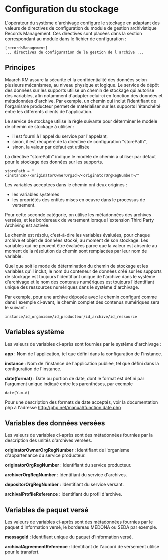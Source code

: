 Configuration du stockage
=========================
L'opérateur du système d'archivage configure le stockage en adaptant des valeurs de directives de configuration du module de gestion archivistique Records Management. Ces directives sont placées dans la section correspondant au module dans le fichier de configuration :

    [recordsManagement]
    ... directives de configuration de la gestion de l'archive ...

## Principes
Maarch RM assure la sécurité et la confidentialité des données selon plusieurs mécanismes, 
au niveau physique et logique. 
Le service de dépôt des données sur les supports utilise un chemin de stockage qui autorise 
des variables, afin notamment d'adapter celui-ci en fonction des données et métadonnées d'archive. 
Par exemple, un chemin qui inclut l'identifiant de l'organisme producteur permet de matérialiser 
sur les supports l'étanchéité entre les différents clients de l'application. 

Le service de stockage utilise la règle suivante pour déterminer le modèle de chemin de stockage à utiliser :
  * il est fourni à l'appel du service par l'appelant,
  * sinon, il est récupéré de la directive de configuration "storePath",
  * sinon, la valeur par défaut est utilisée

La directive "storePath" indique le modèle de chemin à utiliser par défaut pour le stockage des 
données sur les supports.

    storePath = "<instance>/<originatorOwnerOrgId>/<originatorOrgRegNumber>/"

Les variables acceptées dans le chemin ont deux origines : 
  
  * les variables systèmes 
  * les propriétés des entités mises en oeuvre dans le processus de versement. 

Pour cette seconde catégorie, on utilise les métadonnées des archives versées, et les bordereaux de versement lorsque l'extension Third Party Archiving est activée.

Le chemin est résolu, c'est-à-dire les variables évaluées, pour chaque archive et objet de données stocké, 
au moment de son stockage. 
Les variables qui ne peuvent être évaluées parce que la valeur est absente au moment de la résolution du 
chemin sont remplacées par leur nom de variable.

Quel que soit le mode de détermination du chemin de stockage et les variables qu'il inclut, 
le nom du conteneur de données créé sur les supports de stockage est toujours l'identifiant unique de l'archive 
dans le système d'archivage et le nom des contenus numériques est toujours l'identifiant unique des ressources 
numériques dans le système d'archivage.

Par exemple, pour une archive déposée avec le chemin configuré comme dans l'exemple ci-avant, 
le chemin complet des contenus numériques sera le suivant :

    instance/id_organisme/id_producteur/id_archive/id_ressource

## Variables système
Les valeurs de variables ci-après sont fournies par le système d'archivage : 

**app** : Nom de l'application, tel que défini dans la configuration de l'instance.

**instance** : Nom de l'instance de l'application publiée, tel que défini dans la configuration de l'instance.

**date(format)** : Date ou portion de date, dont le format est défini par l'argument unique indiqué entre les parenthèses, par exemple 

    date(Y-m-d)

Pour une description des formats de date acceptés, voir la documentation php à l'adresse http://php.net/manual/function.date.php

## Variables des données versées
Les valeurs de variables ci-après sont des métadonnées fournies par la description des unités d'archives versées.

**originatorOwnerOrgRegNumber** : Identifiant de l'organisme d'appartenance du service producteur.

**originatorOrgRegNumber** : Identifiant du service producteur.

**archiverOrgRegNumber** : Identifiant du service d'archives.

**depositorOrgRegNumber** : Identifiant du service versant.

**archivalProfileReference** : Identifiant du profil d'archive.

## Variables de paquet versé
Les valeurs de variables ci-après sont des métadonnées fournies par le paquet d'information versé, le bordereau MEDONA ou SEDA par exemple.

**messageId** : Identifiant unique du paquet d'information versé.

**archivalAgreementReference** : Identifiant de l'accord de versement utilisé pour le transfert.


